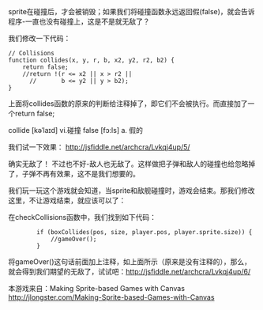sprite在碰撞后，才会被销毁；如果我们将碰撞函数永远返回假(false)，就会告诉程序-一直也没有碰撞上，这是不是就无敌了？

我们修改一下代码：
```
// Collisions
function collides(x, y, r, b, x2, y2, r2, b2) {
    return false;
    //return !(r <= x2 || x > r2 ||
      //       b <= y2 || y > b2);
}
```
上面将collides函数的原来的判断给注释掉了，即它们不会被执行。而直接加了一个return false;

collide [kəˈlaɪd] vi.碰撞
false [fɔ:ls] a. 假的

我们试一下效果：
http://jsfiddle.net/archcra/Lvkqj4up/5/

确实无敌了！
不过也不好-敌人也无敌了。这样做把子弹和敌人的碰撞也给忽略掉了，子弹不再有效果，这不是我们想要的。

我们玩一玩这个游戏就会知道，当sprite和敌舰碰撞时，游戏会结束。那我们修改这里，不让游戏结束，就应该可以了：

在checkCollisions函数中，我们找到如下代码：
```
        if (boxCollides(pos, size, player.pos, player.sprite.size)) {
            //gameOver();
        }
```

将gameOver()这句话前面加上注释，如上面所示（原来是没有注释的），那么，就会得到我们期望的无敌了，试试吧：http://jsfiddle.net/archcra/Lvkqj4up/6/


本游戏来自：Making Sprite-based Games with Canvas
http://jlongster.com/Making-Sprite-based-Games-with-Canvas



